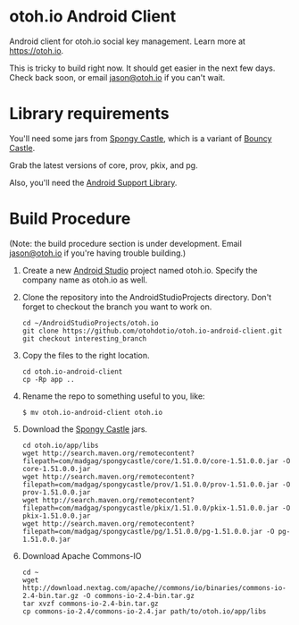 # otoh.io Android Client

Android client for otoh.io social key management.  Learn more at https://otoh.io.

This is tricky to build right now.  It should get easier in the next few days.  Check back soon, or email jason@otoh.io if you can't wait.

# Library requirements

You'll need some jars from [Spongy Castle](http://rtyley.github.io/spongycastle/), which is a variant of [Bouncy Castle](http://www.bouncycastle.org/java.html).

Grab the latest versions of core, prov, pkix, and pg.

Also, you'll need the [Android Support Library](https://developer.android.com/tools/support-library/setup.html).

# Build Procedure
(Note: the build procedure section is under development. Email jason@otoh.io if you're having trouble building.)

1. Create a new [Android Studio](http://developer.android.com/tools/studio/index.html) project named otoh.io. Specify the company name as otoh.io as well.  
2. Clone the repository into the AndroidStudioProjects directory. Don't forget to checkout the branch you want to work on.

    ```
    cd ~/AndroidStudioProjects/otoh.io  
    git clone https://github.com/otohdotio/otoh.io-android-client.git  
    git checkout interesting_branch
    ```

3. Copy the files to the right location.  

    ```
    cd otoh.io-android-client  
    cp -Rp app ..
    ```
4. Rename the repo to something useful to you, like:

    ```
    $ mv otoh.io-android-client otoh.io
    ```

5. Download the [Spongy Castle](http://rtyley.github.io/spongycastle/) jars.

    ```
    cd otoh.io/app/libs  
    wget http://search.maven.org/remotecontent?filepath=com/madgag/spongycastle/core/1.51.0.0/core-1.51.0.0.jar -O core-1.51.0.0.jar
    wget http://search.maven.org/remotecontent?filepath=com/madgag/spongycastle/prov/1.51.0.0/prov-1.51.0.0.jar -O prov-1.51.0.0.jar 
    wget http://search.maven.org/remotecontent?filepath=com/madgag/spongycastle/pkix/1.51.0.0/pkix-1.51.0.0.jar -O pkix-1.51.0.0.jar 
    wget http://search.maven.org/remotecontent?filepath=com/madgag/spongycastle/pg/1.51.0.0/pg-1.51.0.0.jar -O pg-1.51.0.0.jar 
    ```

6. Download Apache Commons-IO

    ```
    cd ~
    wget http://download.nextag.com/apache//commons/io/binaries/commons-io-2.4-bin.tar.gz -O commons-io-2.4-bin.tar.gz
    tar xvzf commons-io-2.4-bin.tar.gz
    cp commons-io-2.4/commons-io-2.4.jar path/to/otoh.io/app/libs
    ```
